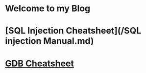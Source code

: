 # Welcome to my Blog 

# [SQL Injection Cheatsheet](/SQL injection Manual.md)
# [GDB Cheatsheet](/gdb_cheatsheet.md)
